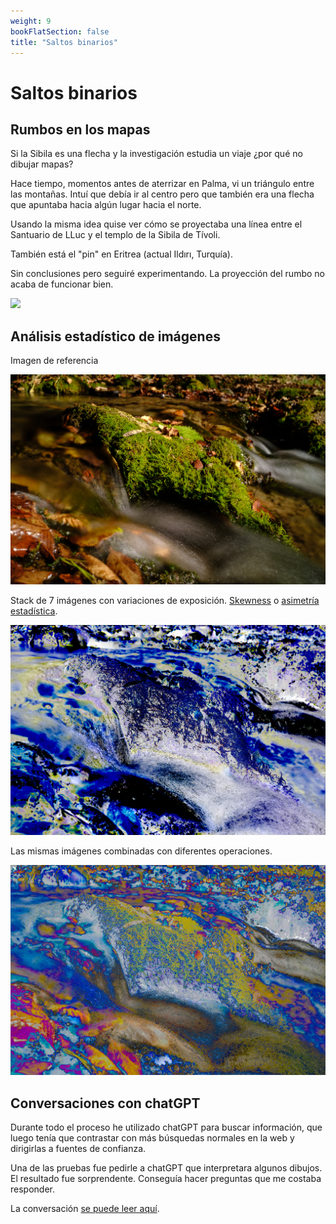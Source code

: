 ```yaml
---
weight: 9
bookFlatSection: false
title: "Saltos binarios"
---
```

# Saltos binarios

## Rumbos en los mapas

Si la Sibila es una flecha y la investigación estudia un viaje ¿por qué no dibujar mapas?

Hace tiempo, momentos antes de aterrizar en Palma, vi un triángulo entre las montañas. Intuí que debía ir al centro pero que también era una flecha que apuntaba hacia algún lugar hacia el norte.

Usando la misma idea quise ver cómo se proyectaba una línea entre el Santuario de LLuc y el templo de la Sibila de Tívoli.

También está el "pin" en Eritrea (actual Ildırı, Turquía).

Sin conclusiones pero seguiré experimentando. La proyección del rumbo no acaba de funcionar bien.


![](Screenshot_2024-11-13_at_16.43.58.png)

## Análisis estadístico de imágenes

Imagen de referencia

![](20241112_1017_X1V45305_fransimo.jpg)

Stack de 7 imágenes con variaciones de exposición. [Skewness](https://en.wikipedia.org/wiki/Skewness) o [asimetría estadística](https://es.wikipedia.org/wiki/Asimetr%C3%ADa_estad%C3%ADstica).

![](20241112_1021_X1V45302_fransimo.jpg)

Las mismas imágenes combinadas con diferentes operaciones.

![](20241112_1021_X1V45302_fransimo_layers.jpg)

## Conversaciones con chatGPT

Durante todo el proceso he utilizado chatGPT para buscar información, que luego tenía que contrastar 
con más búsquedas normales en la web y dirigirlas a fuentes de confianza.

Una de las pruebas fue pedirle a chatGPT que interpretara algunos dibujos. El resultado fue sorprendente. 
Conseguía hacer preguntas que me costaba responder.

La conversación [se puede leer aquí](/posts/chatGPT/2024-10-21/).